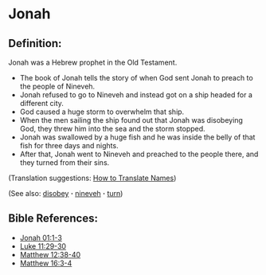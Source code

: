 # Jonah #

## Definition: ##

Jonah was a Hebrew prophet in the Old Testament.

* The book of Jonah tells the story of when God sent Jonah to preach to the people of Nineveh.
* Jonah refused to go to Nineveh and instead got on a ship headed for a different city.
* God caused a huge storm to overwhelm that ship.
* When the men sailing the ship found out that Jonah was disobeying God, they threw him into the sea and the storm stopped.
* Jonah was swallowed by a huge fish and he was inside the belly of that fish for three days and nights.
* After that, Jonah went to Nineveh and preached to the people there, and they turned from their sins.

(Translation suggestions: [How to Translate Names](https://git.door43.org/Door43/en-ta-translate-vol1/src/master/content/translate_names.md))

(See also: [disobey](../other/disobey.md) **·** [nineveh](../other/nineveh.md) **·** [turn](../kt/turn.md))

## Bible References: ##

* [Jonah 01:1-3](https://door43.org/en/bible/notes/jon/01/01)
* [Luke 11:29-30](https://door43.org/en/bible/notes/luk/11/29)
* [Matthew 12:38-40](https://door43.org/en/bible/notes/mat/12/38)
* [Matthew 16:3-4](https://door43.org/en/bible/notes/mat/16/03)

